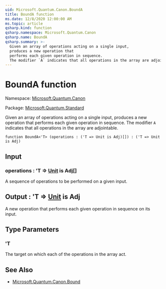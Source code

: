 ```yaml
---
uid: Microsoft.Quantum.Canon.BoundA
title: BoundA function
ms.date: 12/8/2020 12:00:00 AM
ms.topic: article
qsharp.kind: function
qsharp.namespace: Microsoft.Quantum.Canon
qsharp.name: BoundA
qsharp.summary: >-
  Given an array of operations acting on a single input,
  produces a new operation that
  performs each given operation in sequence.
  The modifier `A` indicates that all operations in the array are adjointable.
---
```


# BoundA function

Namespace: [Microsoft.Quantum.Canon](xref:Microsoft.Quantum.Canon)

Package: [Microsoft.Quantum.Standard](https://nuget.org/packages/Microsoft.Quantum.Standard)


Given an array of operations acting on a single input,produces a new operation thatperforms each given operation in sequence.The modifier `A` indicates that all operations in the array are adjointable.

```qsharp
function BoundA<'T> (operations : ('T => Unit is Adj)[]) : ('T => Unit is Adj)
```


## Input

### operations : 'T => [Unit](xref:microsoft.quantum.lang-ref.unit)  is Adj[]

A sequence of operations to be performed on a given input.



## Output : 'T => [Unit](xref:microsoft.quantum.lang-ref.unit)  is Adj

A new operation that performs each given operation in sequenceon its input.

## Type Parameters

### 'T

The target on which each of the operations in the array act.

## See Also

- [Microsoft.Quantum.Canon.Bound](xref:Microsoft.Quantum.Canon.Bound)